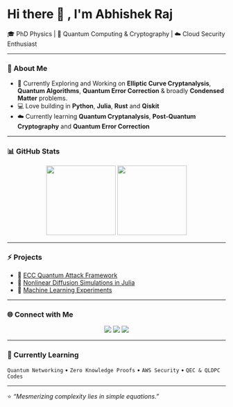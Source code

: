 # Hi there 👋 , I'm Abhishek Raj

🎓 PhD Physics | 🧠 Quantum Computing & Cryptography | ☁️ Cloud Security Enthusiast

---

### 🔬 About Me
- 🧩 Currently Exploring and Working on **Elliptic Curve Cryptanalysis**, **Quantum Algorithms**, **Quantum Error Correction** & broadly **Condensed Matter** problems.
- 💻 Love building in **Python**, **Julia**, **Rust** and **Qiskit**
- ☁️ Currently learning **Quantum Cryptanalysis**, **Post-Quantum Cryptography** and **Quantum Error Correction**

---

### 📊 GitHub Stats
<p align="center">
  <img src="https://github-readme-stats.vercel.app/api?username=Mihauk&show_icons=true&theme=radical" height="160"/>
  <img src="https://github-readme-stats.vercel.app/api/top-langs/?username=Mihauk&layout=compact&theme=radical" height="160"/>
</p>

---

### ⚡ Projects
- 🔐 [ECC Quantum Attack Framework](https://github.com/AbhishekRaj/ECC)
- 🧮 [Nonlinear Diffusion Simulations in Julia](https://github.com/AbhishekRaj/NLD)
- 🧠 [Machine Learning Experiments](https://github.com/AbhishekRaj/Loan-Prediction)

---

### 🌐 Connect with Me
<p align="center">
  <a href="https://www.linkedin.com/in/abhishekraj/"><img src="https://img.shields.io/badge/LinkedIn-blue?logo=linkedin&logoColor=white" /></a>
  <a href="https://github.com/Mihauk"><img src="https://img.shields.io/badge/GitHub-black?logo=github&logoColor=white" /></a>
  <a href="mailto:abhishek654r@gmail.com"><img src="https://img.shields.io/badge/Email-red?logo=gmail&logoColor=white" /></a>
</p>

---

### 🧠 Currently Learning
`Quantum Networking` • `Zero Knowledge Proofs` • `AWS Security` • `QEC & QLDPC Codes`

---

⭐️ *“Mesmerizing complexity lies in simple equations.”*
<!--
**Mihauk/Mihauk** is a ✨ _special_ ✨ repository because its `README.md` (this file) appears on your GitHub profile.

Here are some ideas to get you started:

- 🔭 I’m currently working on ...
- 🌱 I’m currently learning ...
- 👯 I’m looking to collaborate on ...
- 🤔 I’m looking for help with ...
- 💬 Ask me about ...
- 📫 How to reach me: ...
- 😄 Pronouns: ...
- ⚡ Fun fact: ...
-->
